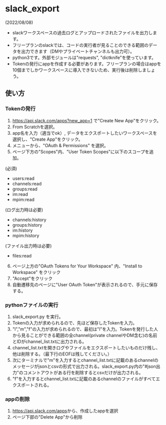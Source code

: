 # slack_export

(2022/08/08)
- slackワークスペースの過去ログとアップロードされたファイルを出力します。
- フリープランのslackでは、コードの実行者が見ることのできる範囲のデータを出力できます（DMやプライベートチャンネルも出力可）。
- python3です。外部モジュールは"requests", "dictknife"を使っています。
- Tokenの発行にappを作成する必要があります。フリープランの場合はappを10個までしかワークスペースに導入できないため、実行後は削除しましょう。

## 使い方
### Tokenの発行
1. <https://api.slack.com/apps?new_app=1> で"Create New App"をクリック。
2. From Scratchを選択。
3. app名を入力（適当でok）, データをエクスポートしたいワークスペースを選択し、"Create App"をクリック。
4. メニューから、"OAuth & Permissions" を選択。
5. ページ下方の"Scopes"内、"User Token Scopes"に以下のスコープを追加。

(必須)
- users:read
- channels:read
- groups:read
- im:read
- mpim:read

(ログ出力時は必要)
- channels:history
- groups:history
- im:history
- mpim:history

(ファイル出力時は必要)
- files:read

6. ページ上方の"OAuth Tokens for Your Workspace" 内、"Install to Workspace" をクリック
7. "Accept"をクリック
7. 自動遷移先のページに"User OAuth Token"が表示されるので、手元に保存する。

### pythonファイルの実行
1. slack_export.py を実行。
2. Tokenの入力が求められるので、先ほど保存したTokenを入力。
3. "l","m","f"の入力が求められるので、最初は"l"を入力。Tokenを発行した人から見ることができる範囲の全channel(private channelやDM含む)の名前とIDがchannel_list.txtに出力される。
5. channel_list.txtを開きログやファイルをエクスポートしたいものだけ残し、他は削除する。（最下行のEOFは残してください。）
6. 次にターミナルで"m"を入力するとchannel_list.txtに記載のあるchannelのメッセージがjsonとcsvの形式で出力される。slack_export.py内の"#json出力"のコメントアウトがある行を削除するとcsvだけが出力される。
7. "f"を入力するとchannel_list.txtに記載のあるchannelのファイルがすべてエクスポートされる。

### appの削除
1. <https://api.slack.com/apps>から、作成したappを選択
2. ページ下部の"Delete App"から削除
